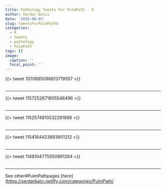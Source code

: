 ```yaml
---
title: Pathology Tweets For PulmPath - 4
author: Serdar Balci
date: '2019-08-03'
slug: tweetsForPulmPath4
categories:
  - R
  - tweets
  - pathology
  - PulmPath
tags: []
image:
  caption: ''
  focal_point: ''
---
```



{{< tweet 1070885096813719557 >}}
<br>
<br>
<hr>
{{< tweet 1157252671805546496 >}}
<br>
<br>
<hr>
{{< tweet 1152574810532261888 >}}
<br>
<br>
<hr>
{{< tweet 1154164423893901312 >}}
<br>
<br>
<hr>
{{< tweet 1148104775050891264 >}}
<br>
<br>
<hr>


See other#PulmPathpages [here](https://serdarbalci.netlify.com/categories/PulmPath/
